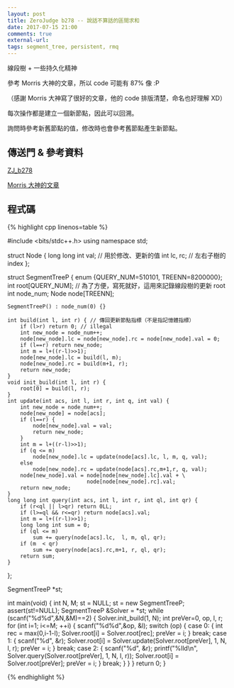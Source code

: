 ```yaml
---
layout: post
title: ZeroJudge b278 -- 說話不算話的區間求和
date: 2017-07-15 21:00
comments: true
external-url:
tags: segment_tree, persistent, rmq
---
```


線段樹 + 一些持久化精神

參考 Morris 大神的文章，所以 code 可能有 87% 像 :P

（感謝 Morris 大神寫了很好的文章，他的 code 排版清楚，命名也好理解 XD）

每次操作都是建立一個新節點，因此可以回溯。

詢問時參考新舊節點的值，修改時也會參考舊節點產生新節點。

## 傳送門 & 參考資料

[ZJ_b278](https://zerojudge.tw/ShowProblem?problemid=b278)

[Morris 大神的文章](http://morris821028.github.io/2014/08/30/oj/zj/b278/)


## 程式碼

{% highlight cpp linenos=table %}

#include <bits/stdc++.h>
using namespace std;

struct Node {
    long long int val;    // 用於修改、更新的值
    int lc, rc; // 左右子樹的 index
};

struct SegmentTreeP {
    enum {QUERY_NUM=510101, TREENN=8200000};
    int root[QUERY_NUM]; // 為了方便，寫死就好，這用來記錄線段樹的更新 root
    int node_num;
    Node node[TREENN];

    SegmentTreeP() : node_num(0) {}

    int build(int l, int r) { // 傳回更新節點指標（不是指記憶體指標）
        if (l>r) return 0; // illegal
        int new_node = node_num++;
        node[new_node].lc = node[new_node].rc = node[new_node].val = 0;
        if (l==r) return new_node;
        int m = l+((r-l)>>1);
        node[new_node].lc = build(l, m);
        node[new_node].rc = build(m+1, r);
        return new_node;
    }
    void init_build(int l, int r) {
        root[0] = build(l, r);
    }
    int update(int acs, int l, int r, int q, int val) {
        int new_node = node_num++;
        node[new_node] = node[acs];
        if (l==r) {
            node[new_node].val = val;
            return new_node;
        }
        int m = l+((r-l)>>1);
        if (q <= m)
            node[new_node].lc = update(node[acs].lc, l, m, q, val);
        else
            node[new_node].rc = update(node[acs].rc,m+1,r, q, val);
        node[new_node].val = node[node[new_node].lc].val + \
                             node[node[new_node].rc].val;
        return new_node;
    }
    long long int query(int acs, int l, int r, int ql, int qr) {
        if (r<ql || l>qr) return 0LL;
        if (l>=ql && r<=qr) return node[acs].val;
        int m = l+((r-l)>>1);
        long long int sum = 0;
        if (ql <= m)
            sum += query(node[acs].lc,  l, m, ql, qr);
        if (m  < qr)
            sum += query(node[acs].rc,m+1, r, ql, qr);
        return sum;
    }
};

SegmentTreeP *st;

int main(void) {
    int N, M;
    st = NULL;
    st = new SegmentTreeP;
    assert(st!=NULL);
    SegmentTreeP &Solver = *st;
    while (scanf("%d%d",&N,&M)==2) {
        Solver.init_build(1, N);
        int preVer=0, op, l, r;
        for (int i=1; i<=M; ++i) {
            scanf("%d%d",&op, &l);
            switch (op) {
                case 0: {
                    int rec = max(0,i-1-l);
                    Solver.root[i] = Solver.root[rec];
                    preVer = i;
                        }
                    break;
                case 1: {
                    scanf("%d", &r);
                    Solver.root[i] = Solver.update(Solver.root[preVer], 1, N, l, r);
                    preVer = i;
                        }
                    break;
                case 2: {
                    scanf("%d", &r);
                    printf("%lld\n", Solver.query(Solver.root[preVer], 1, N, l, r));
                    Solver.root[i] = Solver.root[preVer];
                    preVer = i;
                        }
                    break;
            }
        }
    }
    return 0;
}


{% endhighlight %}


